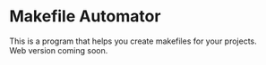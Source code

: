 # Makefile Automator
This is a program that helps you create makefiles for your projects.  
Web version coming soon.
